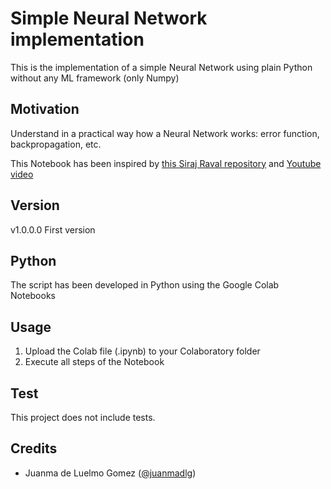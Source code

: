 # Simple Neural Network implementation
This is the implementation of a simple Neural Network using plain Python without any ML framework (only Numpy)

## Motivation

Understand in a practical way how a Neural Network works: error function, backpropagation, etc.

This Notebook has been inspired by [this Siraj Raval repository](https://github.com/llSourcell/Make_a_neural_network) 
and [Youtube video](https://www.youtube.com/watch?v=h3l4qz76JhQ) 

## Version

v1.0.0.0 First version

## Python

The script has been developed in Python using the Google Colab Notebooks

## Usage

1. Upload the Colab file (.ipynb) to your Colaboratory folder 
2. Execute all steps of the Notebook

## Test
This project does not include tests.

## Credits
- Juanma de Luelmo Gomez ([@juanmadlg](http://twitter.com/juanmadlg))

